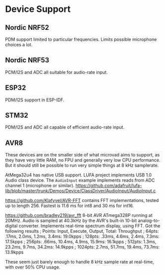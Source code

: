 
# Device Support

## Nordic NRF52

PDM support limited to particular frequencies.
Limits possible microphone choices a lot.

## Nordic NRF53

PCM/I2S and ADC all suitable for audio-rate input.

## ESP32

PDM/I2S support in ESP-IDF.

## STM32

PDM/I2S and ADC all capable of efficient audio-rate input.

## AVR8

These devices are on the smaller side of what microvad aims to support,
as they have very little RAM, no FPU and generally very low CPU performance.
But it should still be possible to run very simple things at 8 kHz samplerate.

AtMega32u4 has native USB support.
LUFA project implements USB 1.0 Audio class device.
The `AudioInput` example implements reads from ADC channel 1 (microphone or similar). 
https://github.com/adafruit/lufa-lib/blob/master/trunk/Demos/Device/ClassDriver/AudioInput/AudioInput.c


https://github.com/Klafyvel/AVR-FFT
contains FFT implementations, tested up to length 256.
Fastest is 11.6 ms for int8 and 30 ms for int16.

https://github.com/bradley219/avr_fft
8-bit AVR ATmega328P running at 20MHz.
Audio is sampled at 40.3kHz by the AVR's built-in 10-bit analog-to-digital converter.
Implements real-time spectrum display, using FFT.
Got the following results
;  Points:   Input, Execute,  Output,    Total:  Throughput
;   64pts:   .17ms,   2.0ms,   1.2ms,    3.4ms:   19.0kpps
;  128pts:   .33ms,   4.6ms,   2.4ms,    7.3ms:   17.5kpps
;  256pts:   .66ms,  10.4ms,   4.9ms,   15.9ms:   16.1kpps
;  512pts:   1.3ms,  23.2ms,   9.7ms,   34.2ms:   14.9kpps
; 1024pts:   2.7ms,  51.7ms,  19.4ms,   73.7ms:   13.9kpps

These seem just barely enough to handle 8 kHz sample rate at real-time,
with over 50% CPU usage.
